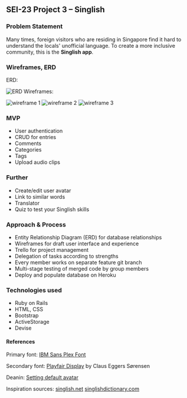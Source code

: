 ## SEI-23 Project 3 – Singlish

### Problem Statement
Many times, foreign visitors who are residing in Singapore find it hard to understand the locals' unofficial language. To create a more inclusive community, this is the <strong>Singlish app</strong>. 

### Wireframes, ERD
ERD:

![ERD](app/assets/images/singlish_app_db_copy.jpg)
Wireframes:

![wireframe 1](app/assets/images/wireframe_1.jpg)
![wireframe 2](app/assets/images/wireframe_2.JPG)
![wireframe 3](app/assets/images/wireframe_3.JPG)

### MVP 
- User authentication
- CRUD for entries
- Comments
- Categories
- Tags
- Upload audio clips

### Further
- Create/edit user avatar
- Link to similar words
- Translator
- Quiz to test your Singlish skills

### Approach & Process
- Entity Relationship Diagram (ERD) for database relationships
- Wireframes for draft user interface and experience
- Trello for project management 
- Delegation of tasks according to strengths
- Every member works on separate feature git branch
- Multi-stage testing of merged code by group members
- Deploy and populate database on Heroku

### Technologies used
- Ruby on Rails
- HTML, CSS
- Bootstrap
- ActiveStorage
- Devise

#### References
Primary font: <a href="https://fonts.google.com/specimen/IBM+Plex+Sans?query=IBM+">IBM Sans Plex Font</a>

Secondary font: <a href="https://www.typewolf.com/site-of-the-day/fonts/playfair-display">Playfair Display</a> by Claus Eggers Sørensen

Deanin: <a href="https://www.youtube.com/watch?v=BYvzLYRIZK4&t=887s">Setting default avatar</a>

Inspiration sources:
<a href="https://www.singlish.net/">singlish.net</a>
<a href="http://www.singlishdictionary.com/">singlishdictionary.com</a>